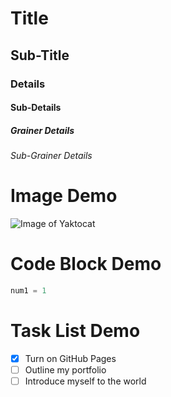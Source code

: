 # Title
## Sub-Title
### Details
#### Sub-Details
##### Grainer Details
###### Sub-Grainer Details


# Image Demo
![Image of Yaktocat](https://octodex.github.com/images/yaktocat.png)


# Code Block Demo
``` python
num1 = 1
```


# Task List Demo
- [X] Turn on GitHub Pages
- [ ] Outline my portfolio
- [ ] Introduce myself to the world
